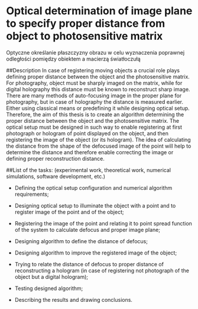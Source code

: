 # Optical determination of image plane to specify proper distance from object to photosensitive matrix

Optyczne określanie płaszczyzny obrazu w celu wyznaczenia poprawnej odległości pomiędzy obiektem a macierzą światłoczułą

##Description
In case of registering moving objects a crucial role plays defining proper distance between the object and the photosensitive matrix. For photography, object must be sharply imaged on the matrix, while for digital holography this distance must be known to reconstruct sharp image. There are many methods of auto-focusing image in the proper plane for photography, but in case of holography the distance is measured earlier. Either using classical means or predefining it while designing optical setup. 
Therefore, the aim of this thesis is to create an algorithm determining the proper distance between the object and the photosensitive matrix. The optical setup must be designed in such way to enable registering at first photograph or hologram of point displayed on the object, and then registering the image of the object (or its hologram). The idea of calculating the distance from the shape of the defocused image of the point will help to determine the distance and therefore enable correcting the image or defining proper reconstruction distance. 

##List of the tasks:
(experimental work, theoretical work, numerical simulations, software development, etc.)

- Defining the optical setup configuration and numerical algorithm requirements;

- Designing optical setup to illuminate the object with a point and to register image of the point and of the object;

- Registering the image of the point and relating it to point spread function of the system to calculate defocus and proper image plane;

- Designing algorithm to define the distance of defocus;

- Designing algorithm to improve the registered image of the object;

- Trying to relate the distance of defocus to proper distance of reconstructing a hologram (in case of registering not photograph of the object but a digital hologram);

- Testing designed algorithm;

- Describing the results and drawing conclusions.
